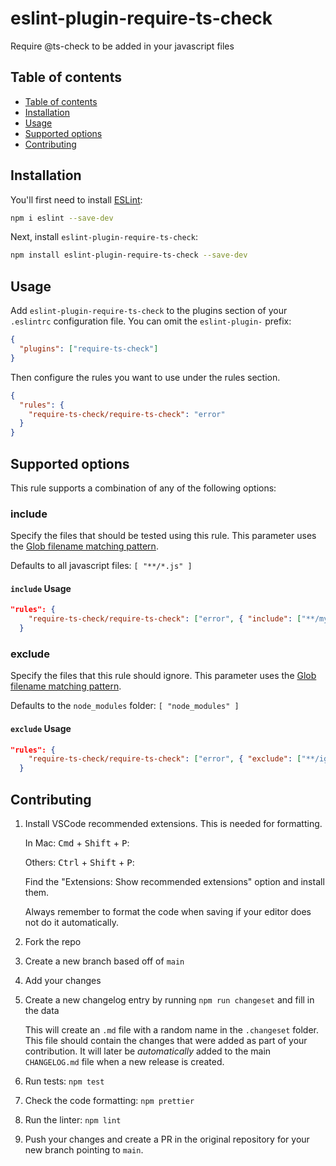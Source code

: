 # eslint-plugin-require-ts-check

Require @ts-check to be added in your javascript files

## Table of contents

- [Table of contents](#table-of-contents)
- [Installation](#installation)
- [Usage](#usage)
- [Supported options](#supported-options)
- [Contributing](#contributing)

## Installation

You'll first need to install [ESLint](https://eslint.org/):

```sh
npm i eslint --save-dev
```

Next, install `eslint-plugin-require-ts-check`:

```sh
npm install eslint-plugin-require-ts-check --save-dev
```

## Usage

Add `eslint-plugin-require-ts-check` to the plugins section of your `.eslintrc` configuration file. You can omit the `eslint-plugin-` prefix:

```json
{
  "plugins": ["require-ts-check"]
}
```

Then configure the rules you want to use under the rules section.

```json
{
  "rules": {
    "require-ts-check/require-ts-check": "error"
  }
}
```

## Supported options

This rule supports a combination of any of the following options:

### include

Specify the files that should be tested using this rule. This parameter uses the [Glob filename matching pattern](<https://en.wikipedia.org/wiki/Glob_(programming)>).

Defaults to all javascript files: `[ "**/*.js" ]`

#### `include` Usage

```json
"rules": {
    "require-ts-check/require-ts-check": ["error", { "include": ["**/my-files/*.*"] }]
  }
```

### exclude

Specify the files that this rule should ignore. This parameter uses the [Glob filename matching pattern](<https://en.wikipedia.org/wiki/Glob_(programming)>).

Defaults to the `node_modules` folder: `[ "node_modules" ]`

#### `exclude` Usage

```json
"rules": {
    "require-ts-check/require-ts-check": ["error", { "exclude": ["**/ignored-files/*.*"] }]
  }
```

## Contributing

1. Install VSCode recommended extensions. This is needed for formatting.

   In Mac: <kbd>Cmd</kbd> + <kbd>Shift</kbd> + <kbd>P</kbd>:

   Others: <kbd>Ctrl</kbd> + <kbd>Shift</kbd> + <kbd>P</kbd>:

   Find the "Extensions: Show recommended extensions" option and install them.

   Always remember to format the code when saving if your editor does not do it automatically.

2. Fork the repo
3. Create a new branch based off of `main`
4. Add your changes
5. Create a new changelog entry by running `npm run changeset` and fill in the data

   This will create an `.md` file with a random name in the `.changeset` folder. This file should contain the changes that were added as part of your contribution. It will later be _automatically_ added to the main `CHANGELOG.md` file when a new release is created.

6. Run tests: `npm test`
7. Check the code formatting: `npm prettier`
8. Run the linter: `npm lint`
9. Push your changes and create a PR in the original repository for your new branch pointing to `main`.
